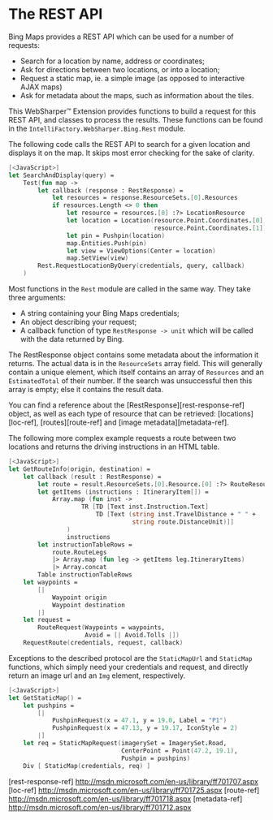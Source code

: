 ﻿# The REST API

Bing Maps provides a REST API which can be used for a number of requests:

  * Search for a location by name, address or coordinates;
  * Ask for directions between two locations, or into a location;
  * Request a static map, ie. a simple image (as opposed to interactive
    AJAX maps)
  * Ask for metadata about the maps, such as information about the tiles.

This WebSharper™ Extension provides functions to build a request for this
REST API, and classes to process the results. These functions can be found
in the `IntelliFactory.WebSharper.Bing.Rest` module.

The following code calls the REST API to search for a given location and
displays it on the map. It skips most error checking for the sake of clarity.

```fsharp
[<JavaScript>]
let SearchAndDisplay(query) =
    Test(fun map ->
        let callback (response : RestResponse) =
            let resources = response.ResourceSets.[0].Resources
            if resources.Length <> 0 then
                let resource = resources.[0] :?> LocationResource
                let location = Location(resource.Point.Coordinates.[0],
                                        resource.Point.Coordinates.[1])
                let pin = Pushpin(location)
                map.Entities.Push(pin)
                let view = ViewOptions(Center = location)
                map.SetView(view)
        Rest.RequestLocationByQuery(credentials, query, callback)
    )
```

Most functions in the `Rest` module are called in the same way. They take
three arguments:

  * A string containing your Bing Maps credentials;
  * An object describing your request;
  * A callback function of type `RestResponse -> unit` which will be called
    with the data returned by Bing.

The RestResponse object contains some metadata about the information it returns.
The actual data is in the `ResourceSets` array field. This will generally contain
a unique element, which itself contains an array of `Resources` and an
`EstimatedTotal` of their number. If the search was unsuccessful then this array
is empty; else it contains the result data.

You can find a reference about the [RestResponse][rest-response-ref] object,
as well as each type of resource that can be retrieved: [locations][loc-ref],
[routes][route-ref] and [image metadata][metadata-ref].

The following more complex example requests a route between two locations
and returns the driving instructions in an HTML table.

```fsharp
[<JavaScript>]
let GetRouteInfo(origin, destination) =
    let callback (result : RestResponse) =
        let route = result.ResourceSets.[0].Resource.[0] :?> RouteResource
        let getItems (instructions : ItineraryItem[]) =
            Array.map (fun inst ->
                    TR [TD [Text inst.Instruction.Text]
                        TD [Text (string inst.TravelDistance + " " +
                                  string route.DistanceUnit)]]
                )
                instructions
        let instructionTableRows =
            route.RouteLegs
            |> Array.map (fun leg -> getItems leg.ItineraryItems)
            |> Array.concat
        Table instructionTableRows
    let waypoints =
        [|
            Waypoint origin
            Waypoint destination
        |]
    let request =
        RouteRequest(Waypoints = waypoints,
                     Avoid = [| Avoid.Tolls |])
    RequestRoute(credentials, request, callback)
```

Exceptions to the described protocol are the `StaticMapUrl` and `StaticMap`
functions, which simply need your credentials and request, and directly
return an image url and an `Img` element, respectively.

```fsharp
[<JavaScript>]
let GetStaticMap() =
    let pushpins =
        [|
            PushpinRequest(x = 47.1, y = 19.0, Label = "P1")
            PushpinRequest(x = 47.13, y = 19.17, IconStyle = 2)
        |]
    let req = StaticMapRequest(imagerySet = ImagerySet.Road,
                               CenterPoint = Point(47.2, 19.1),
                               Pushpin = pushpins)
    Div [ StaticMap(credentials, req) ]
```

[rest-response-ref] http://msdn.microsoft.com/en-us/library/ff701707.aspx
[loc-ref] http://msdn.microsoft.com/en-us/library/ff701725.aspx
[route-ref] http://msdn.microsoft.com/en-us/library/ff701718.aspx
[metadata-ref] http://msdn.microsoft.com/en-us/library/ff701712.aspx
